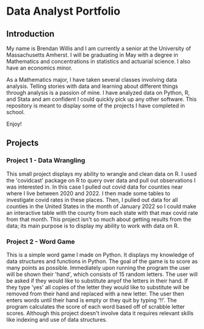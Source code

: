 # Data Analyst Portfolio
## Introduction
My name is Brendan Willis and I am currently a senior at the University of Massachusetts Amherst. I will be graduating in May with a degree in Mathematics and concentrations in statistics and actuarial science. I also have an economics minor.

As a Mathematics major, I have taken several classes involving data analysis. Telling stories with data and learning about different things through analysis is a passion of mine. I have analyzed data on Python, R, and Stata and am confident I could quickly pick up any other software. This repository is meant to display some of the projects I have completed in school.

Enjoy!

## Projects

### Project 1 - Data Wrangling
This small project displays my ability to wrangle and clean data on R. I used the 'covidcast' package on R to query over data and pull out observations I was interested in. In this case I pulled out covid data for counties near where I live between 2020 and 2022. I then made some tables to investigate covid rates in these places. Then, I pulled out data for all counties in the United States in the month of January 2022 so I could make an interactive table with the county from each state with that max covid rate from that month. This project isn't so much about getting results from the data; its main purpose is to display my ability to work with data on R. 

### Project 2 - Word Game
This is a simple word game I made on Python. It displays my knowledge of data structures and functions in Python. The goal of the game is to score as many points as possible. Immediately upon running the program the user will be shown their 'hand', which consists of 15 random letters. The user will be asked if they would like to substitute anyof the letters in their hand. If they type 'yes' all copies of the letter they would like to substitute will be removed from their hand and replaced with a new letter. The user then enters words until their hand is empty or they quit by typing '!!'. The program calculates the score of each word based off of scrabble letter scores. Although this project doesn't involve data it requires relevant skills like indexing and use of data structures.





